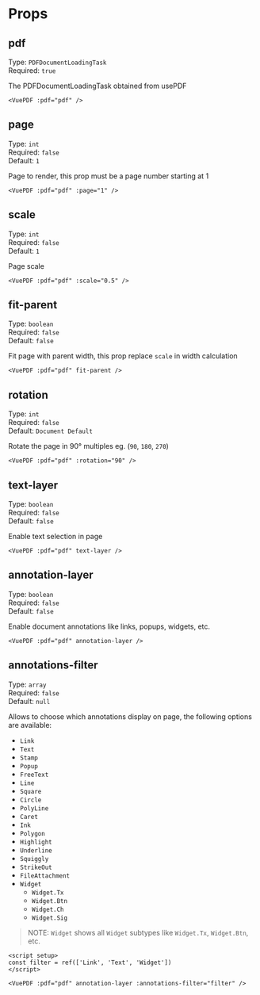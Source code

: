 # Props

## **pdf**

Type: `PDFDocumentLoadingTask` <br/>
Required: `true`

The PDFDocumentLoadingTask obtained from usePDF

```vue
<VuePDF :pdf="pdf" />
```

## **page**

Type: `int` <br/>
Required: `false` <br />
Default: `1`

Page to render, this prop must be a page number starting at 1

```vue
<VuePDF :pdf="pdf" :page="1" />
```

## **scale**

Type: `int` <br />
Required: `false` <br />
Default: `1`

Page scale

```vue
<VuePDF :pdf="pdf" :scale="0.5" />
```

## **fit-parent**

Type: `boolean` <br /> 
Required: `false` <br />
Default: `false`

Fit page with parent width, this prop replace `scale` in width calculation

```vue
<VuePDF :pdf="pdf" fit-parent />
```

## **rotation**

Type: `int` <br />
Required: `false` <br />
Default: `Document Default`

Rotate the page in 90° multiples eg. (`90`, `180`, `270`)

```vue
<VuePDF :pdf="pdf" :rotation="90" />
```

## **text-layer**

Type: `boolean` <br />
Required: `false` <br />
Default: `false`

Enable text selection in page

```vue
<VuePDF :pdf="pdf" text-layer />
```

## **annotation-layer**

Type: `boolean` <br />
Required: `false` <br />
Default: `false`

Enable document annotations like links, popups, widgets, etc.

```vue
<VuePDF :pdf="pdf" annotation-layer />
```

## **annotations-filter**

Type: `array` <br />
Required: `false` <br />
Default: `null`

Allows to choose which annotations display on page, the following options are available:

*  `Link`
*  `Text`
*  `Stamp`
*  `Popup`
*  `FreeText`
*  `Line`
*  `Square`
*  `Circle`
*  `PolyLine`
*  `Caret`
*  `Ink`
*  `Polygon`
*  `Highlight`
*  `Underline`
*  `Squiggly`
*  `StrikeOut`
*  `FileAttachment`
*  `Widget`
    *  `Widget.Tx`
    *  `Widget.Btn`
    *  `Widget.Ch`
    *  `Widget.Sig`

> NOTE: `Widget` shows all `Widget` subtypes like `Widget.Tx`, `Widget.Btn`, etc.


```vue
<script setup>
const filter = ref(['Link', 'Text', 'Widget'])
</script>

<VuePDF :pdf="pdf" annotation-layer :annotations-filter="filter" />
```